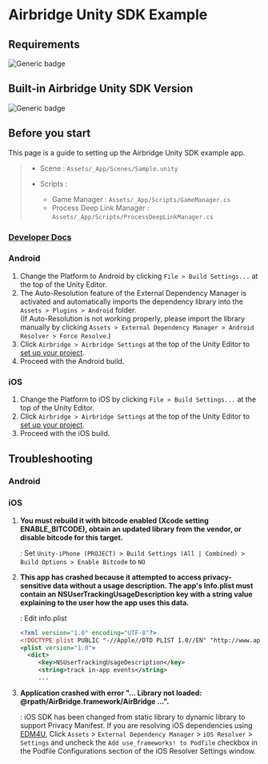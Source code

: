 # Airbridge Unity SDK Example

## Requirements
![Generic badge](https://img.shields.io/badge/Unity-2023.3.31f1-black.svg?logo=unity&logoColor=white.svg)

## <a id="plugin-build-for">Built-in Airbridge Unity SDK Version
![Generic badge](https://img.shields.io/badge/Airbridge_Unity_SDK-4.3.0-blue.svg)

## Before you start

This page is a guide to setting up the Airbridge Unity SDK example app.

> - Scene : `Assets/_App/Scenes/Sample.unity`
> - Scripts :
> 
>   - Game Manager : `Assets/_App/Scripts/GameManager.cs`
>   - Process Deep Link Manager : `Assets/_App/Scripts/ProcessDeepLinkManager.cs`

###  [Developer Docs](https://help.airbridge.io/en/developers/unity-sdk-v4)

### Android

1. Change the Platform to Android by clicking `File > Build Settings...` at the top of the Unity Editor.
2. The Auto-Resolution feature of the External Dependency Manager is activated and automatically imports the
   dependency library into the `Assets > Plugins > Android` folder.    
   (If Auto-Resolution is not working properly, please import the library manually by clicking `Assets > External Dependency Manager > Android Resolver > Force Resolve`.)
3. Click `Airbridge > Airbridge Settings` at the top of the Unity Editor to [set up your project](https://help.airbridge.io/en/developers/unity-sdk-v4#configure-sdk-settings).
4. Proceed with the Android build.

### iOS

1. Change the Platform to iOS by clicking `File > Build Settings...` at the top of the Unity Editor.
2. Click `Airbridge > Airbridge Settings` at the top of the Unity Editor to [set up your project](https://help.airbridge.io/en/developers/unity-sdk-v4#configure-sdk-settings).
3. Proceed with the iOS build.

## Troubleshooting

### Android

### iOS

1. **You must rebuild it with bitcode enabled (Xcode setting ENABLE_BITCODE), obtain an updated library from the vendor, or disable bitcode for this target.**

    : Set `Unity-iPhone (PROJECT) > Build Settings (All | Combined) > Build Options > Enable Bitcode` to `NO`

2. **This app has crashed because it attempted to access privacy-sensitive data without a usage description.  The app's Info.plist must contain an NSUserTrackingUsageDescription key with a string value explaining to the user how the app uses this data.**
 
    : Edit info.plist

    ```xml
   <?xml version="1.0" encoding="UTF-8"?>
   <!DOCTYPE plist PUBLIC "-//Apple//DTD PLIST 1.0//EN" "http://www.apple.com/DTDs/PropertyList-1.0.dtd">
   <plist version="1.0">
      <dict>
         <key>NSUserTrackingUsageDescription</key>
         <string>track in-app events</string>
         ...
    ```

3. **Application crashed with error "... Library not loaded: @rpath/AirBridge.framework/AirBridge ...".**

    : iOS SDK has been changed from static library to dynamic library to support Privacy Manifest. If you are resolving iOS dependencies using [EDM4U](https://github.com/googlesamples/unity-jar-resolver), Click `Assets` > `External Dependency Manager` > `iOS Resolver` > `Settings` and uncheck the `Add use_frameworks! to Podfile` checkbox in the Podfile Configurations section of the iOS Resolver Settings window.
